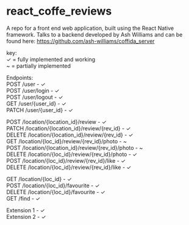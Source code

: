 # react_coffe_reviews
A repo for a front end web application, built using the React Native framework. Talks to a backend developed by Ash Williams and can be found here:
https://github.com/ash-williams/coffida_server


key: <br />
✓ = fully implemented and working <br />
~ = partially implemented    <br />

Endpoints:<br />
POST /user - ✓<br />
POST /user/login - ✓<br />
POST /user/logout - ✓<br />
GET /user/{user_id} - ✓<br />
PATCH /user/{user_id} - ✓<br />

POST /location/{location_id}/review - ✓<br />
PATCH /location/{location_id}/review/{rev_id} - ✓<br />
DELETE /location/{location_id}/review/{rev_id} - ✓<br />
GET /location/{loc_id}/review/{rev_id}/photo - ~ <br />
POST /location/{location_id}/review/{rev_id}/photo - ~<br />
DELETE /location/{loc_id}/review/{rev_id}/photo - ✓<br />
POST /location/{loc_id}/review/{rev_id}/like - ✓<br />
DELETE /location/{loc_id}/review/{rev_id}/like - ✓<br />

GET /location/{loc_id} - ✓<br />
POST /location/{loc_id}/favourite - ✓<br />
DELETE /location/{loc_id}/favourite - ✓<br />
GET /find - ✓<br />

Extension 1 - ✓<br />
Extension 2 - ✓<br />
